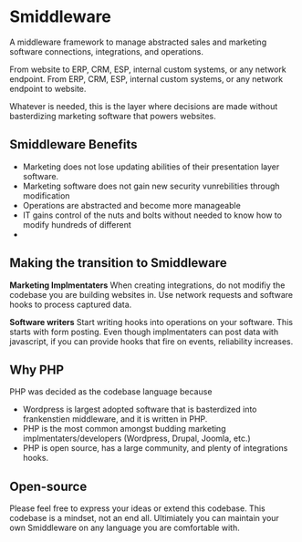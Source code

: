 # Smiddleware
A middleware framework to manage abstracted sales and marketing software connections, integrations, and operations.

From website to ERP, CRM, ESP, internal custom systems, or any network endpoint.
From ERP, CRM, ESP, internal custom systems, or any network endpoint to website.

Whatever is needed, this is the layer where decisions are made without basterdizing marketing software that powers websites. 

## Smiddleware Benefits
- Marketing does not lose updating abilities of their presentation layer software.
- Marketing software does not gain new security vunrebilities through modification
- Operations are abstracted and become more manageable
- IT gains control of the nuts and bolts without needed to know how to modify hundreds of different 
- 
## Making the transition to Smiddleware
**Marketing Implmentaters**
When creating integrations, do not modifiy the codebase you are building websites in. Use network requests and software hooks to process captured data.

**Software writers**
Start writing hooks into operations on your software. This starts with form posting. Even though implmentaters can post data with javascript, if you can provide hooks that fire on events, reliability increases.

## Why PHP
PHP was decided as the codebase language because
- Wordpress is largest adopted software that is basterdized into frankenstien middleware, and it is written in PHP.
- PHP is the most common amongst budding marketing implmentaters/developers (Wordpress, Drupal, Joomla, etc.)
- PHP is open source, has a large community, and plenty of integrations hooks.

## Open-source
Please feel free to express your ideas or extend this codebase. This codebase is a mindset, not an end all. Ultimiately you can maintain your own Smiddleware on any language you are comfortable with.
